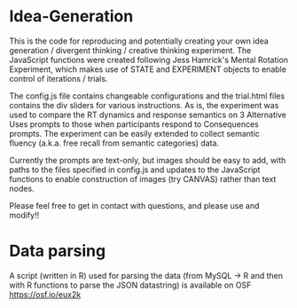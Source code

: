 # Idea-Generation
This is the code for reproducing and potentially creating your own idea generation / divergent thinking / creative thinking experiment.
The JavaScript functions were created following Jess Hamrick's Mental Rotation Experiment, which makes use of STATE and EXPERIMENT objects to enable control of iterations / trials. 

The config.js file contains changeable configurations and the trial.html files contains the div sliders for various instructions. As is, the experiment was used to compare the RT dynamics and response semantics on 3 Alternative Uses prompts to those when participants respond to Consequences prompts. The experiment can be easily extended to collect semantic fluency (a.k.a. free recall from semantic categories) data. 

Currently the prompts are text-only, but images should be easy to add, with paths to the files specified in config.js and updates to the JavaScript functions to enable construction of images (try CANVAS) rather than text nodes.

Please feel free to get in contact with questions, and please use and modify!!

# Data parsing
A script (written in R) used for parsing the data (from MySQL -> R and then with R functions to parse the JSON datastring) is available on OSF https://osf.io/eux2k

